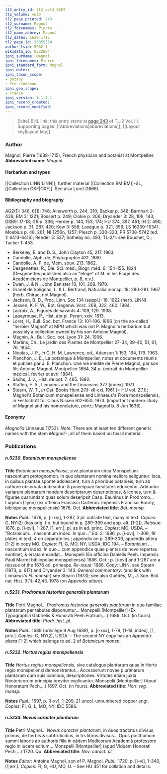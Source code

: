 ```yaml
---
tl2_entry_id: tl2_vol3_0267
tl2_volume: vol3
tl2_page_printed: 243
tl2_surname: Magnol
tl2_forenames: Pierre
tl2_name_abbrev: Magnol
tl2_dates: 1638-1715
tl2_page_id: 33355330
author_lsid: 5982-1
wikidata_id: Q522664
ipni_surname: Magnol
ipni_forenames: Pierre
ipni_standard_form: Magnol
ipni_dates: 
ipni_taxon_scope: 
- Botany
- Pre-Linnaean
ipni_geo_scope: 
- France
ipni_version: 1.1.1.1
ipni_record_created: 
ipni_record_modified:
---
```



> [!cite] BHL link: this entry starts at [page 243](https://www.biodiversitylibrary.org/page/33355330) of TL-2 Vol. III.
> Supporting pages: [[Abbreviations|abbreviations]], [[Layout key|layout key]].

### Author

Magnol, Pierre (1638-1715), French physician and botanist at Montpellier. 
**Abbreviated name**: *Magnol*

#### Herbarium and types

[[Collection LINN|LINN]]; further material [[Collection BM|BM]]-SL, [[Collection OXF|OXF]]. See also Loret (1866).

#### Bibliography and biography

AG2(1): 346, 6(1): 748; Ainsworth p. 244, 310; Backer p. 348; Barnhart 2: 436; BM 3: 1221; Bossert p. 249; Clokie p. 206; Dryander 3: 28, 109, 143; DSB9: 17-18; GR p. 336; Herder p. 140, 153, 174; HU 374, 397, 451; IH 2: 490; Jackson p. 31, 287, 420; Kew 3: 558; Lasègue p. 321, 356; LS 16339-16341; Moebius p. 48, 261; NI 1256n, 1257; Plesch p. 320-323; PR 5738-5742 (ed. 1: 6413-6416); Render 5: 537; Sotheby no. 493; TL-2/1: see Bouchet, D.; Tucker 1: 453.
- Berkeley, E. and D. S., John Clayton 45, 217. 1963.
- Candolle, Alph. de, Phytographie 431. 1880.
- Candolle, A. P. de, Mém. souv. 213. 1862.
- Desgenettes, R., Die. Sci. méd., Biogr. méd. 6: 154-155. 1824 (Desgenettes published also an "éloge" of M. in his Éloge des Académiciens de Montpellier, p. 8, n.v.).
- Ewan, J. & N., John Banister 18, 101, 208. 1970.
- Granel de Solignac, L. & L. Bertrand, Naturalia monsp. 18: 280-281. 1967 (herb. Chirac, not Magnol).
- Jackson, B. D., Proc. Linn. Soc 134 (suppl.): 18. 1922 (herb. LINN).
- Jessen, K. F. W., Bot. Gegenw. Vorz. 268, 322, 460. 1884.
- Lacroix, A., Figures de savants 4: 109, 129. 1938.
- Lapeyrouse, P., Hist. abr.pl. Pyren, xxiv. 1813.
- Loret, H., Bull. Soc. bot. France 13: 101-106. 1866 (on the so-called "herbier Magnol" at MPU which was not P. Magnol's herbarium but possibly a collection owned by his son Antoine Magnol).
- Magnin, A., Bull. Soc. bot. Lyon 31: 24. 1906.
- Martins, Ch., Le jardin des Plantes de Montpellier 27-34, 39-40, 51, 61, 76. 1854.
- Nicolas, J. P., *in* G. H. M. Lawrence, ed., Adanson 1: 153, 164, 179. 1963.
- Planchon, J. E., La botanique à Montpellier, notes et documents réunis et publiés par J. E. Planchon. Une vie inédite de Pierre Magnol, par son fils Antoine Magnol. Montpellier 1884, 34 p. (extrait du Montpellier médical, février et avril 1884).
- Sachs, J. v., Hist. de bot. 7, 485. 1892.
- Stafleu, F. A., Linnaeus and the Linnaeans 377 \[index\]. 1971.
- Stearn, W. T., *in* Cat. Books Hunt 2(1): xli-cxl. 1961 (= HU vol. 2(1)); Magnol's Botanicum monspeliense and Linnaeus's Flora monspeliensis, *in* Festschrift für Claus Nissen 612-650. 1973. (important modern study of Magnol and his nomenclature, portr.; Magnol b. 8 Jun 1638).

#### Eponymy

*Magnolia* Linnaeus (1753). *Note*: There are at least ten different generic names with the stem *Magnoli*-, all of them based on fossil material.

### Publications

##### n.5230. Botanicum monspeliense

**Title**
*Botanicum monspeliense*, sive plantarum circa Monspelium nascentium protognomon. In quo plantarum nomina meliora seliguntur: loca, in quibus plantae spontè adolescent, turn à prioribus botanieis, turn ab authore observata indieantur: & praeeipuae faeultates edocentur. Adduntur variarum plantarum nondum descriptarum deseriptiones, & icones, turn & figurae quarundam quas solum deseripsit Casp. Bauhinus in Prodromo... Lugduni \[Lyon\] (ex offieina Francisci Carteron. Impensis Francisci Bourly, bibliopolae monspeliensis) 1676. Oct.
**Abbreviated title**: *Bot. monsp.*

**Notes**
*Publ*.: 1676, p. \[i-xvi\], 1-287, *3* *pl*. outside text, many in text. *Copies*: G, NY(2) (has orig. t.p. but bound in p. 289-309 and app. alt. \[1-2\]).
*Reissue*: 1676, p. \[i-xvi\], 1-287, \[1, err.\], pl. as in ed. princ. *Copies*: MO, USDA. – "Botanicum... nascentium index. In quo..."
*Ed. 2*: 1686, p. \[i-xvi\], 1-309, *19* plates in text, *4* on separate Ivs.; appendix on p. 289-309, appendix altera \[1-2\] in copy MO. *Copies*: FI, G, MO, NY, USDA; IDC 194. – *Botanicum* ... nascentium index. In quo... cum appendice quae plantas de novo repertas eontinet, & errata emandat... Monspelii (Ex officina Danielis Peeh. Impensis Pauli Marret bibliopolae monspeliensis) 1686. Oct.; p. \[i-xvi\] and 1-287 are a reissue of the 1676 ed. prineeps.
*Re-issue*: 1688. *Copy*: LINN, see.Stearn (1973, p. 617) and Dryander 3: 143.
*General commentary*: (and link with Linnaeus's *Fl. monsp.*) see Stearn (1973); see also Guédès, M., J. Soe. Bibl. nat. Hist. 9(1): 42,43. 1978 (on *Appendix altera*).

##### n.5231. Prodromus historiae generalis plantarum

**Title**
Petri Magnol... *Prodromus historiae generalis plantarum* in quo familiae plantarum per tabulas disponuntur... Monspelii \[Montpellier\] (Ex Typographiâ Gabrielis & Honorati Peeh Fratrum,...) 1689. Oct. (in fours).
**Abbreviated title**: *Prodr. hist. pl.*

**Notes**
*Publ*.: 1689 (privilège 9 Aug 1689), p. \[i-xxx\], 1-79, \[1-14, index\], \[1, priv.\]. *Copies*: G, NY(2), USDA. – The second NY copy has an *Appendix altera* \[1-2\] which belongs to ed. 2 of *Botanicum monsp*.

##### n.5232. Hortus regius monspeliensis

**Title**
*Hortus regius monspeliensis*, sive catalogus plantarum quae in Horto regio monspeliensi demonstrantur... Accesserunt novae plurimarum plantarum cum suis iconibus, descriptiones. Virtutes etiam juxta Neotericorum principia breviter explicantur. Monspelii \[Montpellier\] (Apud Honoratum Pech,...) 1697. Oct. (in fours).
**Abbreviated title**: *Hort. reg. monsp.*

**Notes**
*Publ*.: 1697, p. \[i-xv\], 1-209, 21 uncol. unnumbered copper engr. *Copies*: FI, G, L, MO, NY; IDC 5586.

##### n.5233. Novus caracter plantarum

**Title**
Petri Magnol... *Novus caracter plantarum*, in duos tractatus divisus, primus, de herbis & subfruticibus, in trs libros divisus... Opus posthumum summi laboris ab authoris filio in eâdem Medicorum Academiâ professore regio in lucem editum... Monspelii \[Montpellier\] (apud Viduam Honorati Pech,...) 1720. Qu.
**Abbreviated title**: *Nov. caract. pl.*

**Notes**
*Editor*: Antoine Magnol, son of P. Magnol.
*Publ*.: 1720, p. \[i-vi\], 1-340, \[1,err.\]. *Copies*: FI, G, HU, MO, U. – See HU 451 for collation and details.

